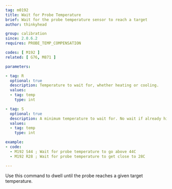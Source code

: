 ```yaml
---
tag: m0192
title: Wait for Probe Temperature
brief: Wait for the probe temperature sensor to reach a target
author: thinkyhead

group: calibration
since: 2.0.6.2
requires: PROBE_TEMP_COMPENSATION

codes: [ M192 ]
related: [ G76, M871 ]

parameters:

- tag: R
  optional: true
  description: Temperature to wait for, whether heating or cooling.
  values:
  - tag: temp
    type: int

- tag: S
  optional: true
  description: A minimum temperature to wait for. No wait if already higher.
  values:
  - tag: temp
    type: int

example:
- code:
  - M192 S44 ; Wait for probe temperature to go above 44C
  - M192 R28 ; Wait for probe temperature to get close to 28C

---
```


Use this command to dwell until the probe reaches a given target temperature.
